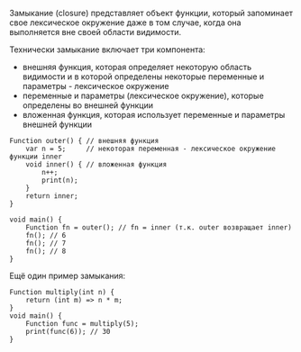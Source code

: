 
Замыкание (closure) представляет объект функции, который запоминает свое лексическое окружение даже в том случае, когда она выполняется вне своей области видимости.

Технически замыкание включает три компонента:
- внешняя функция, которая определяет некоторую область видимости и в которой определены некоторые переменные и параметры - лексическое окружение
- переменные и параметры (лексическое окружение), которые определены во внешней функции
- вложенная функция, которая использует переменные и параметры внешней функции
```run-dart
Function outer() { // внешняя функция
	var n = 5;     // некоторая переменная - лексическое окружение функции inner
	void inner() { // вложенная функция
		n++;
		print(n);
	}
	return inner;
}

void main() {
	Function fn = outer(); // fn = inner (т.к. outer возвращает inner)
	fn(); // 6
	fn(); // 7
	fn(); // 8
}
```

Ещё один пример замыкания:
```run-dart
Function multiply(int n) {
	return (int m) => n * m;
}
void main() {
	Function func = multiply(5);
	print(func(6)); // 30
}
```
